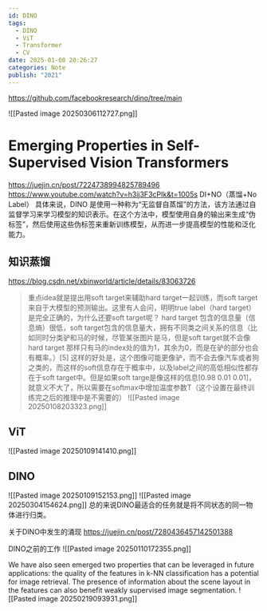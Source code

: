 ```yaml
---
id: DINO
tags:
  - DINO
  - ViT
  - Transformer
  - CV
date: 2025-01-08 20:26:27
categories: Note
publish: "2021"
---
```

https://github.com/facebookresearch/dino/tree/main

![[Pasted image 20250306112727.png]]
# Emerging Properties in Self-Supervised Vision Transformers

https://juejin.cn/post/7224738994825789496
https://www.youtube.com/watch?v=h3ij3F3cPIk&t=1005s
DI+NO（蒸馏+No Label）
具体来说，DINO 是使用一种称为“无监督自蒸馏”的方法，该方法通过自监督学习来学习模型的知识表示。在这个方法中，模型使用自身的输出来生成“伪标签”，然后使用这些伪标签来重新训练模型，从而进一步提高模型的性能和泛化能力。

## 知识蒸馏
https://blog.csdn.net/xbinworld/article/details/83063726
> 重点idea就是提出用soft target来辅助hard target一起训练，而soft target来自于大模型的预测输出。这里有人会问，明明true label（hard target）是完全正确的，为什么还要soft target呢？
hard target 包含的信息量（信息熵）很低，soft target包含的信息量大，拥有不同类之间关系的信息（比如同时分类驴和马的时候，尽管某张图片是马，但是soft target就不会像hard target 那样只有马的index处的值为1，其余为0，而是在驴的部分也会有概率。）[5]
这样的好处是，这个图像可能更像驴，而不会去像汽车或者狗之类的，而这样的soft信息存在于概率中，以及label之间的高低相似性都存在于soft target中。但是如果soft targe是像这样的信息[0.98 0.01 0.01]，就意义不大了，所以需要在softmax中增加温度参数T（这个设置在最终训练完之后的推理中是不需要的）
![[Pasted image 20250108203323.png]]

##  ViT
![[Pasted image 20250109141410.png]]


## DINO 
![[Pasted image 20250109152153.png]]
![[Pasted image 20250304154624.png]]
总的来说DINO最适合的任务就是将不同状态的同一物体进行归类。


关于DINO中发生的涌现
https://juejin.cn/post/7280436457142501388

DINO之前的工作
![[Pasted image 20250110172355.png]]

We have also seen emerged two properties that can be leveraged in future applications: the quality of the features in k-NN classification has a potential for image retrieval. The presence of information about the scene layout in the features can also benefit weakly supervised image segmentation.
![[Pasted image 20250219093931.png]]